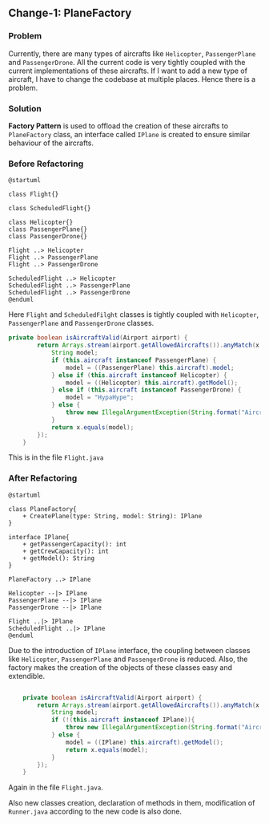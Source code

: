 ## Change-1: PlaneFactory

### Problem

Currently, there are many types of aircrafts like `Helicopter`, `PassengerPlane` and `PassengerDrone`.
All the current code is very tightly coupled with the current implementations of these aircrafts. 
If I want to add a new type of aircraft, I have to change the codebase at multiple places. Hence there is a problem.

### Solution

**Factory Pattern** is used to offload the creation of these aircrafts to `PlaneFactory` class, an interface called `IPlane` is created to ensure similar behaviour of the aircrafts.

### Before Refactoring

```plantuml
@startuml

class Flight{} 

class ScheduledFlight{}

class Helicopter{}
class PassengerPlane{}
class PassengerDrone{}

Flight ..> Helicopter
Flight ..> PassengerPlane
Flight ..> PassengerDrone

ScheduledFlight ..> Helicopter
ScheduledFlight ..> PassengerPlane
ScheduledFlight ..> PassengerDrone
@enduml
```
Here `Flight` and `ScheduledFilght` classes is tightly coupled with `Helicopter`, `PassengerPlane` and `PassengerDrone` classes.

```java
private boolean isAircraftValid(Airport airport) {
        return Arrays.stream(airport.getAllowedAircrafts()).anyMatch(x -> {
            String model;
            if (this.aircraft instanceof PassengerPlane) {
                model = ((PassengerPlane) this.aircraft).model;
            } else if (this.aircraft instanceof Helicopter) {
                model = ((Helicopter) this.aircraft).getModel();
            } else if (this.aircraft instanceof PassengerDrone) {
                model = "HypaHype";
            } else {
                throw new IllegalArgumentException(String.format("Aircraft is not recognized"));
            }
            return x.equals(model);
        });
    }
``` 
This is in the file `Flight.java`

### After Refactoring

```plantuml
@startuml   

class PlaneFactory{
    + CreatePlane(type: String, model: String): IPlane
}

interface IPlane{
    + getPassengerCapacity(): int
    + getCrewCapacity(): int
    + getModel(): String
}

PlaneFactory ..> IPlane

Helicopter --|> IPlane
PassengerPlane --|> IPlane
PassengerDrone --|> IPlane

Flight ..|> IPlane
ScheduledFlight ..|> IPlane
@enduml
```

Due to the introduction of `IPlane` interface, the coupling between classes like `Helicopter`, `PassengerPlane` and `PassengerDrone` is reduced.
Also, the factory makes the creation of the objects of these classes easy and extendible.


```Java

    private boolean isAircraftValid(Airport airport) {
        return Arrays.stream(airport.getAllowedAircrafts()).anyMatch(x -> {
            String model;
            if (!(this.aircraft instanceof IPlane)){
                throw new IllegalArgumentException(String.format("Aircraft is not recognized"));
            } else {
                model = ((IPlane) this.aircraft).getModel();
                return x.equals(model);
            }
        });
    }

```
Again in the file `Flight.java`.


Also new classes creation, declaration of methods in them, modification of `Runner.java` according to the new code is also done.
